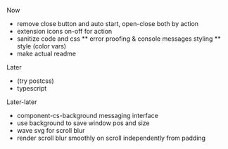 Now
* remove close button and auto start, open-close both by action
* extension icons on-off for action
* sanitize code and css
 ** error proofing & console messages styling
 ** style (color vars)
* make actual readme

Later
* (try postcss)
* typescript

Later-later
* component-cs-background messaging interface
* use background to save window pos and size
* wave svg for scroll blur
* render scroll blur smoothly on scroll independently from padding